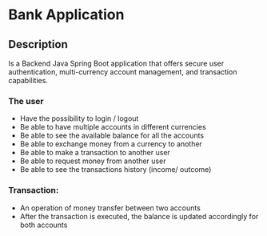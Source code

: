 # Bank Application

## Description
Is a Backend Java Spring Boot application that offers secure user authentication, multi-currency account management, and transaction capabilities.
### The user 
-  Have the possibility to login / logout
-  Be able to have multiple accounts in different currencies
-  Be able to see the available balance for all the accounts
-  Be able to exchange money from a currency to another
-  Be able to make a transaction to another user
-  Be able to request money from another user
-  Be able to see the transactions history (income/ outcome)

### Transaction:
-  An operation of money transfer between two accounts
-  After the transaction is executed, the balance is updated accordingly for both accounts